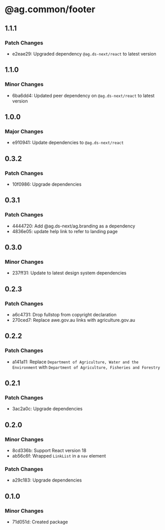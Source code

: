 # @ag.common/footer

## 1.1.1

### Patch Changes

- e2eae29: Upgraded dependency `@ag.ds-next/react` to latest version

## 1.1.0

### Minor Changes

- 6ba6dd4: Updated peer dependency on `@ag.ds-next/react` to latest version

## 1.0.0

### Major Changes

- e910941: Update dependencies to `@ag.ds-next/react`

## 0.3.2

### Patch Changes

- 10f0986: Upgrade dependencies

## 0.3.1

### Patch Changes

- 4444720: Add @ag.ds-next/ag.branding as a dependency
- 4836e05: update help link to refer to landing page

## 0.3.0

### Minor Changes

- 237ff31: Update to latest design system dependencies

## 0.2.3

### Patch Changes

- a6c4731: Drop fullstop from copyright declaration
- 270ced7: Replace awe.gov.au links with agriculture.gov.au

## 0.2.2

### Patch Changes

- a141a11: Replace `Department of Agriculture, Water and the Environment` with `Department of Agriculture, Fisheries and Forestry`

## 0.2.1

### Patch Changes

- 3ac2a0c: Upgrade dependencies

## 0.2.0

### Minor Changes

- 8cd336b: Support React version 18
- ab56c6f: Wrapped `LinkList` in a `nav` element

### Patch Changes

- a29c183: Upgrade dependencies

## 0.1.0

### Minor Changes

- 71d051d: Created package
